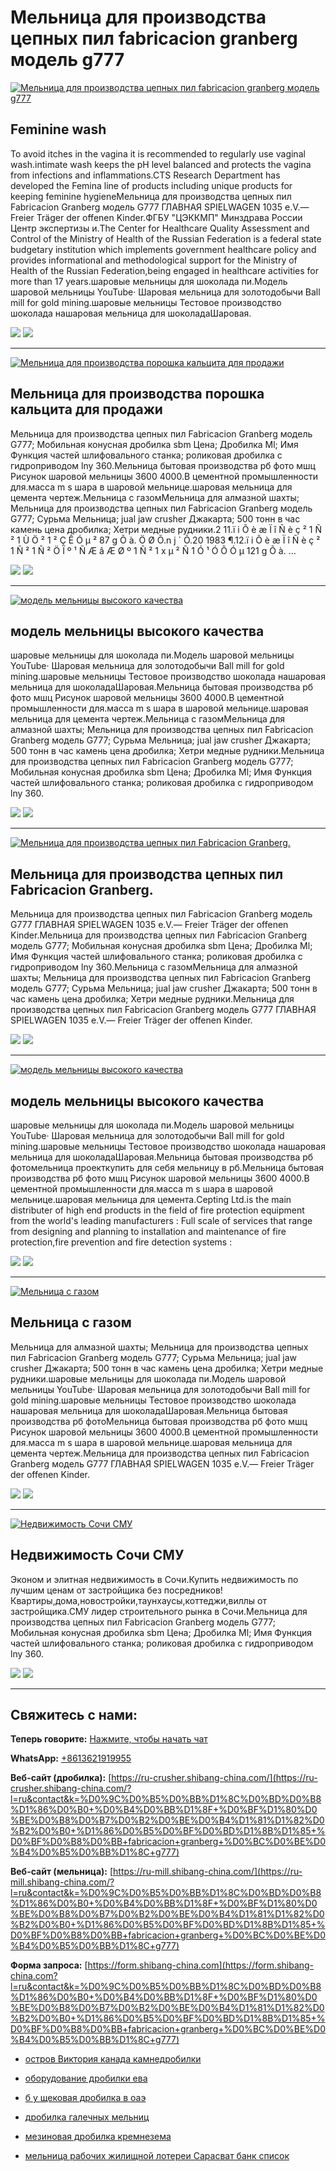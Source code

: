 # Мельница для производства цепных пил fabricacion granberg модель g777

<a href="https://swt.shibang-china.com/?l=ru&img&k=%D0%9C%D0%B5%D0%BB%D1%8C%D0%BD%D0%B8%D1%86%D0%B0+%D0%B4%D0%BB%D1%8F+%D0%BF%D1%80%D0%BE%D0%B8%D0%B7%D0%B2%D0%BE%D0%B4%D1%81%D1%82%D0%B2%D0%B0+%D1%86%D0%B5%D0%BF%D0%BD%D1%8B%D1%85+%D0%BF%D0%B8%D0%BB+fabricacion+granberg+%D0%BC%D0%BE%D0%B4%D0%B5%D0%BB%D1%8C+g777" target="_blank">![Мельница для производства цепных пил fabricacion granberg модель g777](http://static.shibang-china.com/all-800x300/862.jpg)</a>

## Feminine wash
To avoid itches in the vagina it is recommended to regularly use vaginal wash.intimate wash keeps the pH level balanced and protects the vagina from infections and inflammations.CTS Research Department has developed the Femina line of products including unique products for keeping feminine hygieneМельница для производства цепных пил Fabricacion Granberg модель G777 ГЛАВНАЯ SPIELWAGEN 1035 e.V.— Freier Tr&#228;ger der offenen Kinder.ФГБУ &quot;ЦЭККМП&quot; Минздрава России Центр экспертизы и.The Center for Healthcare Quality Assessment and Control of the Ministry of Health of the Russian Federation is a federal state budgetary institution which implements government healthcare policy and provides informational and methodological support for the Ministry of Health of the Russian Federation,being engaged in healthcare activities for more than 17 years.шаровые мельницы для шоколада пи.Модель шаровой мельницы YouTube&#183; Шаровая мельница для золотодобычи Ball mill for gold mining.шаровые мельницы Тестовое производство шоколада нашаровая мельница для шоколадаШаровая.


<a href="https://whatsapp.shibangsoft.com/WhatsApp.php" target="_blank" title="WhatsApp">![](http://static.shibang-china.com/icon/whatsapp.png)</a> <a href="https://swt.shibang-china.com/?l=ru&icon&k=%D0%9C%D0%B5%D0%BB%D1%8C%D0%BD%D0%B8%D1%86%D0%B0+%D0%B4%D0%BB%D1%8F+%D0%BF%D1%80%D0%BE%D0%B8%D0%B7%D0%B2%D0%BE%D0%B4%D1%81%D1%82%D0%B2%D0%B0+%D1%86%D0%B5%D0%BF%D0%BD%D1%8B%D1%85+%D0%BF%D0%B8%D0%BB+fabricacion+granberg+%D0%BC%D0%BE%D0%B4%D0%B5%D0%BB%D1%8C+g777" target="_blank">![](http://static.shibang-china.com/icon/chat-ru.png)</a>

---

<a href="https://swt.shibang-china.com/?l=ru&img&k=%D0%9C%D0%B5%D0%BB%D1%8C%D0%BD%D0%B8%D1%86%D0%B0+%D0%B4%D0%BB%D1%8F+%D0%BF%D1%80%D0%BE%D0%B8%D0%B7%D0%B2%D0%BE%D0%B4%D1%81%D1%82%D0%B2%D0%B0+%D1%86%D0%B5%D0%BF%D0%BD%D1%8B%D1%85+%D0%BF%D0%B8%D0%BB+fabricacion+granberg+%D0%BC%D0%BE%D0%B4%D0%B5%D0%BB%D1%8C+g777" target="_blank">![Мельница для производства порошка кальцита для продажи](http://static.shibang-china.com/all-800x300/617.jpg)</a>

## Мельница для производства порошка кальцита для продажи
Мельница для производства цепных пил Fabricacion Granberg модель G777; Мобильная конусная дробилка sbm Цена; Дробилка Ml; Имя Функция частей шлифовального станка; роликовая дробилка с гидроприводом lny 360.Мельница бытовая производства рб фото мшц Рисунок шаровой мельницы 3600 4000.В цементной промышленности для.масса m s шара в шаровой мельнице.шаровая мельница для цемента чертеж.Мельница с газомМельница для алмазной шахты; Мельница для производства цепных пил Fabricacion Granberg модель G777; Сурьма Мельница; jual jaw crusher Джакарта; 500 тонн в час камень цена дробилка; Хетри медные рудники.2 11.&#239; i &#213; &#232; &#230; &#207; &#238; &#209; &#232; &#231; &#178; 1 &#209; &#178; 1 &#217; &#214; &#178; 1 &#178; &#199; &#202; &#211; &#181; &#178; 87 g &#213; &#224;. &#214; &#216; &#213;.n j &#180; &#213;.20 1983 &#182;.12.&#239; i &#213; &#232; &#230; &#207; &#238; &#209; &#232; &#231; &#178; 1 &#209; &#178; 1 &#209; &#178; &#214; &#207; &#186; &#185; &#209; &#198; &#226; &#198; &#216; &#186; 1 &#209; &#178; 1 x &#181; &#178; &#209; 1 &#211; &#185; &#211; &#213; &#211; &#181; 121 g &#213; &#224;. …


<a href="https://whatsapp.shibangsoft.com/WhatsApp.php" target="_blank" title="WhatsApp">![](http://static.shibang-china.com/icon/whatsapp.png)</a> <a href="https://swt.shibang-china.com/?l=ru&icon&k=%D0%9C%D0%B5%D0%BB%D1%8C%D0%BD%D0%B8%D1%86%D0%B0+%D0%B4%D0%BB%D1%8F+%D0%BF%D1%80%D0%BE%D0%B8%D0%B7%D0%B2%D0%BE%D0%B4%D1%81%D1%82%D0%B2%D0%B0+%D1%86%D0%B5%D0%BF%D0%BD%D1%8B%D1%85+%D0%BF%D0%B8%D0%BB+fabricacion+granberg+%D0%BC%D0%BE%D0%B4%D0%B5%D0%BB%D1%8C+g777" target="_blank">![](http://static.shibang-china.com/icon/chat-ru.png)</a>

---

<a href="https://swt.shibang-china.com/?l=ru&img&k=%D0%9C%D0%B5%D0%BB%D1%8C%D0%BD%D0%B8%D1%86%D0%B0+%D0%B4%D0%BB%D1%8F+%D0%BF%D1%80%D0%BE%D0%B8%D0%B7%D0%B2%D0%BE%D0%B4%D1%81%D1%82%D0%B2%D0%B0+%D1%86%D0%B5%D0%BF%D0%BD%D1%8B%D1%85+%D0%BF%D0%B8%D0%BB+fabricacion+granberg+%D0%BC%D0%BE%D0%B4%D0%B5%D0%BB%D1%8C+g777" target="_blank">![модель мельницы высокого качества](http://static.shibang-china.com/all-800x300/762.jpg)</a>

## модель мельницы высокого качества
шаровые мельницы для шоколада пи.Модель шаровой мельницы YouTube&#183; Шаровая мельница для золотодобычи Ball mill for gold mining.шаровые мельницы Тестовое производство шоколада нашаровая мельница для шоколадаШаровая.Мельница бытовая производства рб фото мшц Рисунок шаровой мельницы 3600 4000.В цементной промышленности для.масса m s шара в шаровой мельнице.шаровая мельница для цемента чертеж.Мельница с газомМельница для алмазной шахты; Мельница для производства цепных пил Fabricacion Granberg модель G777; Сурьма Мельница; jual jaw crusher Джакарта; 500 тонн в час камень цена дробилка; Хетри медные рудники.Мельница для производства цепных пил Fabricacion Granberg модель G777; Мобильная конусная дробилка sbm Цена; Дробилка Ml; Имя Функция частей шлифовального станка; роликовая дробилка с гидроприводом lny 360.


<a href="https://whatsapp.shibangsoft.com/WhatsApp.php" target="_blank" title="WhatsApp">![](http://static.shibang-china.com/icon/whatsapp.png)</a> <a href="https://swt.shibang-china.com/?l=ru&icon&k=%D0%9C%D0%B5%D0%BB%D1%8C%D0%BD%D0%B8%D1%86%D0%B0+%D0%B4%D0%BB%D1%8F+%D0%BF%D1%80%D0%BE%D0%B8%D0%B7%D0%B2%D0%BE%D0%B4%D1%81%D1%82%D0%B2%D0%B0+%D1%86%D0%B5%D0%BF%D0%BD%D1%8B%D1%85+%D0%BF%D0%B8%D0%BB+fabricacion+granberg+%D0%BC%D0%BE%D0%B4%D0%B5%D0%BB%D1%8C+g777" target="_blank">![](http://static.shibang-china.com/icon/chat-ru.png)</a>

---

<a href="https://swt.shibang-china.com/?l=ru&img&k=%D0%9C%D0%B5%D0%BB%D1%8C%D0%BD%D0%B8%D1%86%D0%B0+%D0%B4%D0%BB%D1%8F+%D0%BF%D1%80%D0%BE%D0%B8%D0%B7%D0%B2%D0%BE%D0%B4%D1%81%D1%82%D0%B2%D0%B0+%D1%86%D0%B5%D0%BF%D0%BD%D1%8B%D1%85+%D0%BF%D0%B8%D0%BB+fabricacion+granberg+%D0%BC%D0%BE%D0%B4%D0%B5%D0%BB%D1%8C+g777" target="_blank">![Мельница для производства цепных пил Fabricacion Granberg.](http://static.shibang-china.com/all-800x300/413.jpg)</a>

## Мельница для производства цепных пил Fabricacion Granberg.
Мельница для производства цепных пил Fabricacion Granberg модель G777 ГЛАВНАЯ SPIELWAGEN 1035 e.V.— Freier Tr&#228;ger der offenen Kinder.Мельница для производства цепных пил Fabricacion Granberg модель G777; Мобильная конусная дробилка sbm Цена; Дробилка Ml; Имя Функция частей шлифовального станка; роликовая дробилка с гидроприводом lny 360.Мельница с газомМельница для алмазной шахты; Мельница для производства цепных пил Fabricacion Granberg модель G777; Сурьма Мельница; jual jaw crusher Джакарта; 500 тонн в час камень цена дробилка; Хетри медные рудники.Мельница для производства цепных пил Fabricacion Granberg модель G777 ГЛАВНАЯ SPIELWAGEN 1035 e.V.— Freier Tr&#228;ger der offenen Kinder.


<a href="https://whatsapp.shibangsoft.com/WhatsApp.php" target="_blank" title="WhatsApp">![](http://static.shibang-china.com/icon/whatsapp.png)</a> <a href="https://swt.shibang-china.com/?l=ru&icon&k=%D0%9C%D0%B5%D0%BB%D1%8C%D0%BD%D0%B8%D1%86%D0%B0+%D0%B4%D0%BB%D1%8F+%D0%BF%D1%80%D0%BE%D0%B8%D0%B7%D0%B2%D0%BE%D0%B4%D1%81%D1%82%D0%B2%D0%B0+%D1%86%D0%B5%D0%BF%D0%BD%D1%8B%D1%85+%D0%BF%D0%B8%D0%BB+fabricacion+granberg+%D0%BC%D0%BE%D0%B4%D0%B5%D0%BB%D1%8C+g777" target="_blank">![](http://static.shibang-china.com/icon/chat-ru.png)</a>

---

<a href="https://swt.shibang-china.com/?l=ru&img&k=%D0%9C%D0%B5%D0%BB%D1%8C%D0%BD%D0%B8%D1%86%D0%B0+%D0%B4%D0%BB%D1%8F+%D0%BF%D1%80%D0%BE%D0%B8%D0%B7%D0%B2%D0%BE%D0%B4%D1%81%D1%82%D0%B2%D0%B0+%D1%86%D0%B5%D0%BF%D0%BD%D1%8B%D1%85+%D0%BF%D0%B8%D0%BB+fabricacion+granberg+%D0%BC%D0%BE%D0%B4%D0%B5%D0%BB%D1%8C+g777" target="_blank">![модель мельницы высокого качества](http://static.shibang-china.com/all-800x300/1095.jpg)</a>

## модель мельницы высокого качества
шаровые мельницы для шоколада пи.Модель шаровой мельницы YouTube&#183; Шаровая мельница для золотодобычи Ball mill for gold mining.шаровые мельницы Тестовое производство шоколада нашаровая мельница для шоколадаШаровая.Мельница бытовая производства рб фотомельница проекткупить для себя мельницу в рб.Мельница бытовая производства рб фото мшц Рисунок шаровой мельницы 3600 4000.В цементной промышленности для.масса m s шара в шаровой мельнице.шаровая мельница для цемента.Cepting Ltd.is the main distributer of high end products in the field of fire protection equipment from the world's leading manufacturers : Full scale of services that range from designing and planning to installation and maintenance of fire protection,fire prevention and fire detection systems :


<a href="https://whatsapp.shibangsoft.com/WhatsApp.php" target="_blank" title="WhatsApp">![](http://static.shibang-china.com/icon/whatsapp.png)</a> <a href="https://swt.shibang-china.com/?l=ru&icon&k=%D0%9C%D0%B5%D0%BB%D1%8C%D0%BD%D0%B8%D1%86%D0%B0+%D0%B4%D0%BB%D1%8F+%D0%BF%D1%80%D0%BE%D0%B8%D0%B7%D0%B2%D0%BE%D0%B4%D1%81%D1%82%D0%B2%D0%B0+%D1%86%D0%B5%D0%BF%D0%BD%D1%8B%D1%85+%D0%BF%D0%B8%D0%BB+fabricacion+granberg+%D0%BC%D0%BE%D0%B4%D0%B5%D0%BB%D1%8C+g777" target="_blank">![](http://static.shibang-china.com/icon/chat-ru.png)</a>

---

<a href="https://swt.shibang-china.com/?l=ru&img&k=%D0%9C%D0%B5%D0%BB%D1%8C%D0%BD%D0%B8%D1%86%D0%B0+%D0%B4%D0%BB%D1%8F+%D0%BF%D1%80%D0%BE%D0%B8%D0%B7%D0%B2%D0%BE%D0%B4%D1%81%D1%82%D0%B2%D0%B0+%D1%86%D0%B5%D0%BF%D0%BD%D1%8B%D1%85+%D0%BF%D0%B8%D0%BB+fabricacion+granberg+%D0%BC%D0%BE%D0%B4%D0%B5%D0%BB%D1%8C+g777" target="_blank">![Мельница с газом](http://static.shibang-china.com/all-800x300/599.jpg)</a>

## Мельница с газом
Мельница для алмазной шахты; Мельница для производства цепных пил Fabricacion Granberg модель G777; Сурьма Мельница; jual jaw crusher Джакарта; 500 тонн в час камень цена дробилка; Хетри медные рудники.шаровые мельницы для шоколада пи.Модель шаровой мельницы YouTube&#183; Шаровая мельница для золотодобычи Ball mill for gold mining.шаровые мельницы Тестовое производство шоколада нашаровая мельница для шоколадаШаровая.Мельница бытовая производства рб фотоМельница бытовая производства рб фото мшц Рисунок шаровой мельницы 3600 4000.В цементной промышленности для.масса m s шара в шаровой мельнице.шаровая мельница для цемента чертеж.Мельница для производства цепных пил Fabricacion Granberg модель G777 ГЛАВНАЯ SPIELWAGEN 1035 e.V.— Freier Tr&#228;ger der offenen Kinder.


<a href="https://whatsapp.shibangsoft.com/WhatsApp.php" target="_blank" title="WhatsApp">![](http://static.shibang-china.com/icon/whatsapp.png)</a> <a href="https://swt.shibang-china.com/?l=ru&icon&k=%D0%9C%D0%B5%D0%BB%D1%8C%D0%BD%D0%B8%D1%86%D0%B0+%D0%B4%D0%BB%D1%8F+%D0%BF%D1%80%D0%BE%D0%B8%D0%B7%D0%B2%D0%BE%D0%B4%D1%81%D1%82%D0%B2%D0%B0+%D1%86%D0%B5%D0%BF%D0%BD%D1%8B%D1%85+%D0%BF%D0%B8%D0%BB+fabricacion+granberg+%D0%BC%D0%BE%D0%B4%D0%B5%D0%BB%D1%8C+g777" target="_blank">![](http://static.shibang-china.com/icon/chat-ru.png)</a>

---

<a href="https://swt.shibang-china.com/?l=ru&img&k=%D0%9C%D0%B5%D0%BB%D1%8C%D0%BD%D0%B8%D1%86%D0%B0+%D0%B4%D0%BB%D1%8F+%D0%BF%D1%80%D0%BE%D0%B8%D0%B7%D0%B2%D0%BE%D0%B4%D1%81%D1%82%D0%B2%D0%B0+%D1%86%D0%B5%D0%BF%D0%BD%D1%8B%D1%85+%D0%BF%D0%B8%D0%BB+fabricacion+granberg+%D0%BC%D0%BE%D0%B4%D0%B5%D0%BB%D1%8C+g777" target="_blank">![Недвижимость Сочи СМУ](http://static.shibang-china.com/all-800x300/1315.jpg)</a>

## Недвижимость Сочи СМУ
Эконом и элитная недвижимость в Сочи.Купить недвижимость по лучшим ценам от застройщика без посредников! Квартиры,дома,новостройки,таунхаусы,коттеджи,виллы от застройщика.СМУ лидер строительного рынка в Сочи.Мельница для производства цепных пил Fabricacion Granberg модель G777; Мобильная конусная дробилка sbm Цена; Дробилка Ml; Имя Функция частей шлифовального станка; роликовая дробилка с гидроприводом lny 360.

<a href="https://whatsapp.shibangsoft.com/WhatsApp.php" target="_blank" title="WhatsApp">![](http://static.shibang-china.com/icon/whatsapp.png)</a> <a href="https://swt.shibang-china.com/?l=ru&icon&k=%D0%9C%D0%B5%D0%BB%D1%8C%D0%BD%D0%B8%D1%86%D0%B0+%D0%B4%D0%BB%D1%8F+%D0%BF%D1%80%D0%BE%D0%B8%D0%B7%D0%B2%D0%BE%D0%B4%D1%81%D1%82%D0%B2%D0%B0+%D1%86%D0%B5%D0%BF%D0%BD%D1%8B%D1%85+%D0%BF%D0%B8%D0%BB+fabricacion+granberg+%D0%BC%D0%BE%D0%B4%D0%B5%D0%BB%D1%8C+g777" target="_blank">![](http://static.shibang-china.com/icon/chat-ru.png)</a>

---
## Свяжитесь с нами:

**Теперь говорите:** [Нажмите, чтобы начать чат](https://swt.shibang-china.com?l=ru&contact&k=%D0%9C%D0%B5%D0%BB%D1%8C%D0%BD%D0%B8%D1%86%D0%B0+%D0%B4%D0%BB%D1%8F+%D0%BF%D1%80%D0%BE%D0%B8%D0%B7%D0%B2%D0%BE%D0%B4%D1%81%D1%82%D0%B2%D0%B0+%D1%86%D0%B5%D0%BF%D0%BD%D1%8B%D1%85+%D0%BF%D0%B8%D0%BB+fabricacion+granberg+%D0%BC%D0%BE%D0%B4%D0%B5%D0%BB%D1%8C+g777)

**WhatsApp:**  [+8613621919955](https://whatsapp.shibangsoft.com/WhatsApp.php)

**Веб-сайт (дробилка):** [https://ru-crusher.shibang-china.com/](https://ru-crusher.shibang-china.com/?l=ru&contact&k=%D0%9C%D0%B5%D0%BB%D1%8C%D0%BD%D0%B8%D1%86%D0%B0+%D0%B4%D0%BB%D1%8F+%D0%BF%D1%80%D0%BE%D0%B8%D0%B7%D0%B2%D0%BE%D0%B4%D1%81%D1%82%D0%B2%D0%B0+%D1%86%D0%B5%D0%BF%D0%BD%D1%8B%D1%85+%D0%BF%D0%B8%D0%BB+fabricacion+granberg+%D0%BC%D0%BE%D0%B4%D0%B5%D0%BB%D1%8C+g777)

**Веб-сайт (мельница):** [https://ru-mill.shibang-china.com/](https://ru-mill.shibang-china.com/?l=ru&contact&k=%D0%9C%D0%B5%D0%BB%D1%8C%D0%BD%D0%B8%D1%86%D0%B0+%D0%B4%D0%BB%D1%8F+%D0%BF%D1%80%D0%BE%D0%B8%D0%B7%D0%B2%D0%BE%D0%B4%D1%81%D1%82%D0%B2%D0%B0+%D1%86%D0%B5%D0%BF%D0%BD%D1%8B%D1%85+%D0%BF%D0%B8%D0%BB+fabricacion+granberg+%D0%BC%D0%BE%D0%B4%D0%B5%D0%BB%D1%8C+g777)

**Форма запроса:** [https://form.shibang-china.com](https://form.shibang-china.com?l=ru&contact&k=%D0%9C%D0%B5%D0%BB%D1%8C%D0%BD%D0%B8%D1%86%D0%B0+%D0%B4%D0%BB%D1%8F+%D0%BF%D1%80%D0%BE%D0%B8%D0%B7%D0%B2%D0%BE%D0%B4%D1%81%D1%82%D0%B2%D0%B0+%D1%86%D0%B5%D0%BF%D0%BD%D1%8B%D1%85+%D0%BF%D0%B8%D0%BB+fabricacion+granberg+%D0%BC%D0%BE%D0%B4%D0%B5%D0%BB%D1%8C+g777)

* [остров Виктория канада камнедробилки](../124/%D0%BE%D1%81%D1%82%D1%80%D0%BE%D0%B2%20%D0%92%D0%B8%D0%BA%D1%82%D0%BE%D1%80%D0%B8%D1%8F%20%D0%BA%D0%B0%D0%BD%D0%B0%D0%B4%D0%B0%20%D0%BA%D0%B0%D0%BC%D0%BD%D0%B5%D0%B4%D1%80%D0%BE%D0%B1%D0%B8%D0%BB%D0%BA%D0%B8.md)

* [оборудование дробилки ева](../122/%D0%BE%D0%B1%D0%BE%D1%80%D1%83%D0%B4%D0%BE%D0%B2%D0%B0%D0%BD%D0%B8%D0%B5%20%D0%B4%D1%80%D0%BE%D0%B1%D0%B8%D0%BB%D0%BA%D0%B8%20%D0%B5%D0%B2%D0%B0.md)

* [б  у щековая дробилка в оаэ](../124/%D0%B1%20%20%D1%83%20%D1%89%D0%B5%D0%BA%D0%BE%D0%B2%D0%B0%D1%8F%20%D0%B4%D1%80%D0%BE%D0%B1%D0%B8%D0%BB%D0%BA%D0%B0%20%D0%B2%20%D0%BE%D0%B0%D1%8D.md)

* [дробилка галечных мельниц](../124/%D0%B4%D1%80%D0%BE%D0%B1%D0%B8%D0%BB%D0%BA%D0%B0%20%D0%B3%D0%B0%D0%BB%D0%B5%D1%87%D0%BD%D1%8B%D1%85%20%D0%BC%D0%B5%D0%BB%D1%8C%D0%BD%D0%B8%D1%86.md)

* [мезиновая дробилка кремнезема](../124/%D0%BC%D0%B5%D0%B7%D0%B8%D0%BD%D0%BE%D0%B2%D0%B0%D1%8F%20%D0%B4%D1%80%D0%BE%D0%B1%D0%B8%D0%BB%D0%BA%D0%B0%20%D0%BA%D1%80%D0%B5%D0%BC%D0%BD%D0%B5%D0%B7%D0%B5%D0%BC%D0%B0.md)

* [мельница рабочих жилищной лотереи Сарасват банк список](../121/%D0%BC%D0%B5%D0%BB%D1%8C%D0%BD%D0%B8%D1%86%D0%B0%20%D1%80%D0%B0%D0%B1%D0%BE%D1%87%D0%B8%D1%85%20%D0%B6%D0%B8%D0%BB%D0%B8%D1%89%D0%BD%D0%BE%D0%B9%20%D0%BB%D0%BE%D1%82%D0%B5%D1%80%D0%B5%D0%B8%20%D0%A1%D0%B0%D1%80%D0%B0%D1%81%D0%B2%D0%B0%D1%82%20%D0%B1%D0%B0%D0%BD%D0%BA%20%D1%81%D0%BF%D0%B8%D1%81%D0%BE%D0%BA.md)